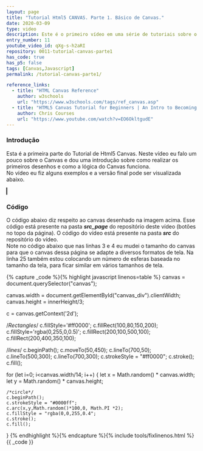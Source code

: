```yaml
---
layout: page
title: "Tutorial Html5 CANVAS. Parte 1. Básico de Canvas."
date: 2020-03-09
type: video
description: Este é o primeiro vídeo em uma série de tutoriais sobre o Canvas. Nesta parte 1 tratamos inicialmente de imagens estáticas.
entry_number: 11
youtube_video_id: qXg-s-h2aRI
repository: 0011-tutorial-canvas-parte1
has_code: true
has_p5: false
tags: [Canvas,Javascript]
permalink: /tutorial-canvas-parte1/

reference_links:
  - title: "HTML Canvas Reference"
    author: w3schools
    url: "https://www.w3schools.com/tags/ref_canvas.asp"
  - title: "HTML5 Canvas Tutorial for Beginners | An Intro to Becoming a Pro - Ep. 1"
    author: Chris Courses
    url: "https://www.youtube.com/watch?v=EO6OkltgudE"
---
```


<style>
    canvas {
        border: 1px solid black;
    }
</style>

### Introdução
Esta é a primeira parte do Tutorial de Html5 Canvas. Neste vídeo eu falo um pouco sobre o Canvas e dou uma introdução sobre como realizar os primeiros desenhos e como a lógica do Canvas funciona.  
No vídeo eu fiz alguns exemplos e a versão final pode ser visualizada abaixo.

<div id="canvas_div">
<canvas></canvas>
</div>

### Código

O código abaixo diz respeito ao canvas desenhado na imagem acima. Esse código está presente na pasta ***src_page*** do repositório deste vídeo (botões no topo da página). O código do vídeo está presente na pasta ***src*** do repositório do vídeo.  
Note no código abaixo que nas linhas 3 e 4 eu mudei o tamanho do canvas para que o canvas dessa página se adapte a diversos formatos de tela. Na linha 25 também estou colocando um número de esferas baseada no tamanho da tela, para ficar similar em vários tamanhos de tela.

{% capture _code %}{% highlight javascript linenos=table %}
canvas = document.querySelector("canvas");

canvas.width = document.getElementById("canvas_div").clientWidth;
canvas.height = innerHeight/3;

c = canvas.getContext('2d');

/*Rectangles*/
c.fillStyle='#ff0000';
c.fillRect(100,80,150,200);
c.fillStyle='rgba(0,255,0,0.5)';
c.fillRect(200,100,500,100);
c.fillRect(200,400,350,100);

/*lines*/
c.beginPath();
c.moveTo(50,450);
c.lineTo(700,50);
c.lineTo(500,300);
c.lineTo(700,300);
c.strokeStyle = "#ff0000";
c.stroke();
c.fill();

for (let i=0; i<canvas.width/14; i++) {
    let x = Math.random() * canvas.width;
    let y = Math.random() * canvas.height;

    /*circle*/
    c.beginPath();
    c.strokeStyle = "#0000ff";
    c.arc(x,y,Math.random()*100,0, Math.PI *2);
    c.fillStyle = "rgba(0,0,255,0.4";
    c.stroke();
    c.fill();
}
{% endhighlight %}{% endcapture %}{% include tools/fixlinenos.html %}
{{ _code }}

<script src="/pages_data/0011-tutorial-canvas-parte1/src_page/canvas.js">
